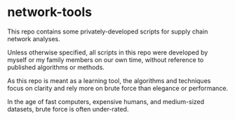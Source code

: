 # network-tools

This repo contains some privately-developed scripts for supply chain network analyses.

Unless otherwise specified, all scripts in this repo were developed by myself or my family members on our own time, without reference to published algorithms or methods.

As this repo is meant as a learning tool, the algorithms and techniques focus on clarity and rely more on brute force than elegance or performance. 

In the age of fast computers, expensive humans, and medium-sized datasets, brute force is often under-rated.
